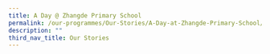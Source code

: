 ```yaml
---
title: A Day @ Zhangde Primary School
permalink: /our-programmes/Our-Stories/A-Day-at-Zhangde-Primary-School/
description: ""
third_nav_title: Our Stories
---
```

